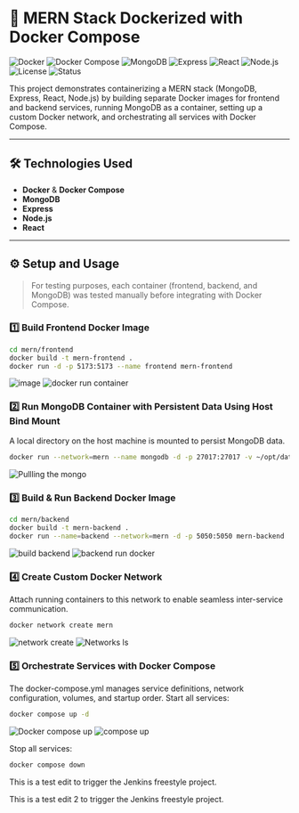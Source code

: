 # 🚀 MERN Stack Dockerized with Docker Compose

![Docker](https://img.shields.io/badge/Docker-blue?logo=docker)
![Docker Compose](https://img.shields.io/badge/Docker%20Engine-blue?logo=docker)
![MongoDB](https://img.shields.io/badge/MongoDB-brightgreen?logo=mongodb)
![Express](https://img.shields.io/badge/Express.js-lightgrey?logo=express)
![React](https://img.shields.io/badge/React-blue?logo=react)
![Node.js](https://img.shields.io/badge/Node.js-green?logo=node.js)
![License](https://img.shields.io/badge/license-MIT-blue)
![Status](https://img.shields.io/badge/status-Active-brightgreen)

This project demonstrates containerizing a MERN stack (MongoDB, Express, React, Node.js) by building separate Docker images for frontend and backend services, running MongoDB as a container, setting up a custom Docker network, and orchestrating all services with Docker Compose.

---

## 🛠️ Technologies Used

- **Docker** & **Docker Compose**
- **MongoDB**
- **Express**
- **Node.js**
- **React**

---

## ⚙️ Setup and Usage

> For testing purposes, each container (frontend, backend, and MongoDB) was tested manually before integrating with Docker Compose.

### 1️⃣ Build Frontend Docker Image

```bash
cd mern/frontend
docker build -t mern-frontend .
docker run -d -p 5173:5173 --name frontend mern-frontend
```

![image](https://github.com/user-attachments/assets/ca3bdc43-664e-4bd3-8fe1-c18f7b8759c8)
![docker run container](https://github.com/user-attachments/assets/c642fd02-45fc-40a0-80ef-32a86b261a1f)

### 2️⃣ Run MongoDB Container with Persistent Data Using Host Bind Mount

A local directory on the host machine is mounted to persist MongoDB data.

```bash
docker run --network=mern --name mongodb -d -p 27017:27017 -v ~/opt/data:/data/db mongo:latest
```

![Pullling the mongo](https://github.com/user-attachments/assets/5dbf53f9-fb7c-4734-bb20-92fc1e10ccd1)

### 3️⃣ Build & Run Backend Docker Image

```bash
cd mern/backend
docker build -t mern-backend .
docker run --name=backend --network=mern -d -p 5050:5050 mern-backend
```

![build backend](https://github.com/user-attachments/assets/2de78cc7-87d7-48dc-886f-f796756b9ff7)
![backend run docker](https://github.com/user-attachments/assets/397a2c6a-bbd2-4d6a-8f8d-a001ee5148c7)

### 4️⃣ Create Custom Docker Network

Attach running containers to this network to enable seamless inter-service communication.

```bash
docker network create mern
```

![network create](https://github.com/user-attachments/assets/38665632-42aa-49af-8b45-caebaac9e36c)
![Networks ls](https://github.com/user-attachments/assets/f3144de2-5d98-490a-a14d-87fb4db3b597)

### 5️⃣ Orchestrate Services with Docker Compose

The docker-compose.yml manages service definitions, network configuration, volumes, and startup order.
Start all services:

```bash
docker compose up -d
```

![Docker compose up](https://github.com/user-attachments/assets/9f83b210-4444-47ca-9341-3dc008269818)
![compose up](https://github.com/user-attachments/assets/ddfbbd38-895b-4087-a78a-124d4451a9f2)

Stop all services:

```bash
docker compose down
```

This is a test edit to trigger the Jenkins freestyle project.

This is a test edit 2 to trigger the Jenkins freestyle project.

